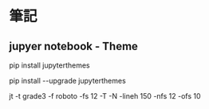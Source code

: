 # 筆記

## jupyer notebook - Theme
pip install jupyterthemes

pip install --upgrade jupyterthemes

jt -t grade3 -f  roboto -fs 12 -T -N -lineh 150 -nfs 12 -ofs 10
